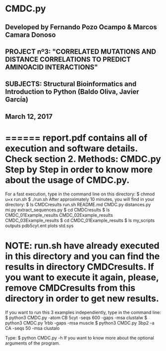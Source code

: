# CMDC.py
## Developed by Fernando Pozo Ocampo & Marcos Camara Donoso
## PROJECT nº3: "CORRELATED MUTATIONS AND DISTANCE CORRELATIONS TO PREDICT AMINOACID INTERACTIONS"
## SUBJECTS: Structural Bioinformatics and Introduction to Python (Baldo Oliva, Javier García)
## March 12, 2017
======
report.pdf contains all of execution and software details. Check section 2. Methods: CMDC.py Step by Step in order to know more about the usage of CMDC.py.
======
For a fast execution, type in the command line on this directory:
$ chmod u+x run.sh
$ ./run.sh
After approximately 10 minutes, you will find in your directory:
$ ls
CMDCresults run.sh README.md CMDC.py distances.py mi.py extract_sequences.py 
$ cd CMDCresults
$ ls
CMDC_01Example_results CMDC_02Example_results CMDC_03Example_results 
$ cd CMDC_01Example_results
$ ls
my_scripts outputs pdb5cyt.ent plots std.sys

NOTE: run.sh have already executed in this directory and you can find the results in directory CMDCresults. If you want to execute it again, please, remove CMDCresults from this directory in order to get new results.
======
If you want to run this 3 examples independiently, type in the command line:
$ python3 CMDC.py -atom CB 5cyt -seqs 600 -gaps -msa clustalw
$ python3 CMDC.py 1rbb -gaps -msa muscle
$ python3 CMDC.py 3bp2 -a CA -seqs 50 -msa clustalo 

Type:
$ python CMDC.py -h 
If you want to know more about the optional arguments of the program.
